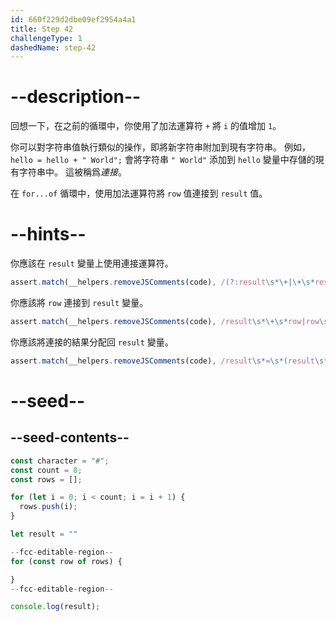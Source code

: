 ```yaml
---
id: 660f229d2dbe09ef2954a4a1
title: Step 42
challengeType: 1
dashedName: step-42
---
```


# --description--

回想一下，在之前的循環中，你使用了加法運算符 `+` 將 `i` 的值增加 `1`。

你可以對字符串值執行類似的操作，即將新字符串附加到現有字符串。 例如，`hello = hello + " World";` 會將字符串 `" World"` 添加到 `hello` 變量中存儲的現有字符串中。 這被稱爲<dfn>連接</dfn>。

在 `for...of` 循環中，使用加法運算符將 `row` 值連接到 `result` 值。

# --hints--

你應該在 `result` 變量上使用連接運算符。

```js
assert.match(__helpers.removeJSComments(code), /(?:result\s*\+|\+\s*result)/);
```

你應該將 `row` 連接到 `result` 變量。

```js
assert.match(__helpers.removeJSComments(code), /result\s*\+\s*row|row\s*\+\s*result/);
```

你應該將連接的結果分配回 `result` 變量。

```js
assert.match(__helpers.removeJSComments(code), /result\s*=\s*(result\s*\+\s*row|row\s*\+\s*result);?/);
```

# --seed--

## --seed-contents--

```js
const character = "#";
const count = 8;
const rows = [];

for (let i = 0; i < count; i = i + 1) {
  rows.push(i);
}

let result = ""

--fcc-editable-region--
for (const row of rows) {

}
--fcc-editable-region--

console.log(result);
```
